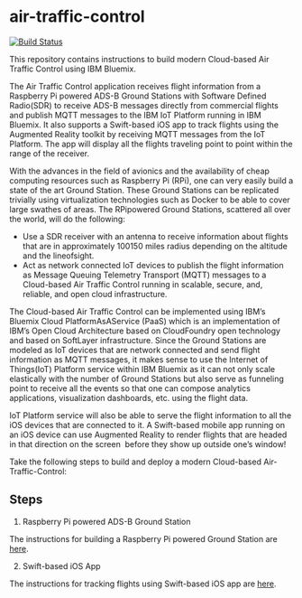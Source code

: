 # air-traffic-control
[![Build Status](https://travis-ci.org/IBM/air-traffic-control.svg?branch=master)](https://travis-ci.org/IBM/air-traffic-control)

This repository contains instructions to build modern Cloud-based Air Traffic Control using IBM Bluemix.

The Air Traffic Control application receives flight information from a Raspberry Pi powered ADS-B Ground Stations with Software Defined Radio(SDR) to receive ADS-B messages directly from commercial flights and publish MQTT messages to the IBM IoT Platform running in IBM Bluemix. It also supports a Swift-based iOS app to track flights using the Augmented Reality toolkit by receiving MQTT messages from the IoT Platform. The app will display all the flights traveling point to point within the range of the receiver.

With the advances in the field of avionics and the availability of cheap computing resources such as Raspberry Pi (RPi), one can very easily build a state­ of­ the­ art Ground Station. These Ground Stations can be replicated trivially using virtualization technologies such as Docker to be able to cover large swathes of areas. The RPi­powered Ground Stations, scattered all over the world, will do the following:
* Use a SDR receiver with an antenna to receive information about flights that are in approximately 100­150 miles radius depending on the altitude and the line­of­sight.
* Act as network­ connected IoT devices to publish the flight information as Message Queuing Telemetry Transport (MQTT) messages to a Cloud­-based Air Traffic Control running in scalable, secure, and, reliable, and open cloud infrastructure.

The Cloud­-based Air Traffic Control can be implemented using IBM’s Bluemix Cloud Platform­As­A­Service (PaaS) which is an implementation of IBM’s Open Cloud Architecture based on CloudFoundry open technology and based on SoftLayer infrastructure. Since the Ground Stations are modeled as IoT devices that are network­ connected and send flight information as MQTT messages, it makes sense to use the Internet of Things(IoT) Platform service within IBM Bluemix as it can not only scale elastically with the number of Ground Stations but also serve as funneling point to receive all the events so that one can compose analytics applications, visualization dashboards, etc. using the flight data.

IoT Platform service will also be able to serve the flight information to all the iOS devices that are connected to it. A Swift­-based mobile app running on an iOS device can use Augmented Reality to render flights that are headed in that direction on the screen ­­ before they show up outside one’s window!

Take the following steps to build and deploy a modern Cloud-based Air-Traffic-Control:


## Steps

1. Raspberry Pi powered ADS-B Ground Station

The instructions for building a Raspberry Pi powered Ground Station are [here](https://github.com/IBM/air-traffic-control/blob/master/adsb.ground.station/README.md).

2. Swift-based iOS App

The instructions for tracking flights using Swift-based iOS app are [here](https://github.com/IBM/air-traffic-control/blob/master/ARFlightTracker-iOS-Swift/README.md).
